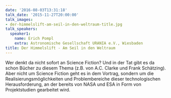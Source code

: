 ```yaml
---
date: '2016-08-03T13:31:18'
talk_date: '2015-11-27T20:00:00'
talk_images:
- der-himmelslift-am-seil-in-den-weltraum-title.jpg
talk_speakers:
  speaker1:
    name: Erich Pompl
    extra: Astronomische Gesellschaft URANIA e.V., Wiesbaden
title: Der Himmelslift - Am Seil in den Weltraum
---
```

Wer denkt da nicht sofort an Science Fiction? Und in der Tat gibt es da schon Bücher zu diesem Thema (z.B. von A.C. Clarke und Frank Schätzing). Aber nicht um Science Fiction geht es in dem Vortrag, sondern um die Realisierungsmöglichkeiten und Problembereiche dieser technologischen Herausforderung, an der bereits von NASA und ESA in Form von Projektstudien gearbeitet wird.